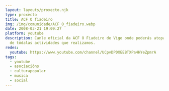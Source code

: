 ```yaml
---
layout: layouts/proxecto.njk
type: proxecto
title: ACF O fiadeiro
img: /img/comunidade/ACF_O_fiadeiro.webp
date: 2008-03-21 19:09:27
platform: youtube
description: Canle oficial da ACF O Fiadeiro de Vigo onde poderás atopar mostras
  de tódalas actividades que realizamos.
redes:
  youtube: https://www.youtube.com/channel/UCpvDP0XEE8TXPa4HYeZpmrA
tags:
  - youtube
  - asociacións
  - culturapopular
  - musica
  - social
---
```

